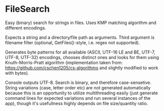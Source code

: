 # FileSearch
Easy (binary) search for strings in files. Uses KMP matching algorithm and different encodings.

Expects a string and a directory/file path as arguments. Third argument is filename filter (optional, GetFiles()-style, i.e. regex not supported).

Generates byte patterns for all available (ASCII, UTF-16 LE and BE, UTF-7, UTF-8, UTF-32) encodings, chooses distinct ones and looks for them using Knuth-Morris-Pratt algorithm (implementation taken from: https://github.com/cschen1205/cs-algorithms and slightly modified to work with bytes).

Console outputs UTF-8. Search is binary, and therefore case-sensetive. String variations (case, letter order etc) are not generated automatically because this is an opportunity to utilize multithreading easily (just generate command lines for expected variations and run several instances of the app), though it's usefullness highly depends on file size/quantity ratio.
